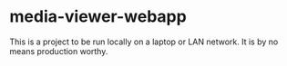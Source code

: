# media-viewer-webapp

This is a project to be run locally on a laptop or LAN network. It is by no means production worthy.
